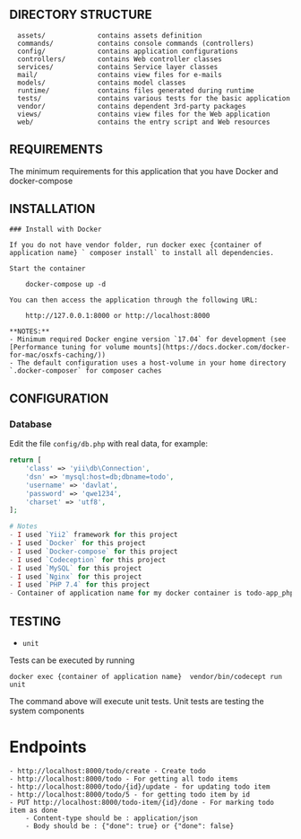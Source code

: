 DIRECTORY STRUCTURE
-------------------

      assets/             contains assets definition
      commands/           contains console commands (controllers)
      config/             contains application configurations
      controllers/        contains Web controller classes
      services/           contains Service layer classes
      mail/               contains view files for e-mails
      models/             contains model classes
      runtime/            contains files generated during runtime
      tests/              contains various tests for the basic application
      vendor/             contains dependent 3rd-party packages
      views/              contains view files for the Web application
      web/                contains the entry script and Web resources



REQUIREMENTS
------------
The minimum requirements for this application that you have Docker and docker-compose


INSTALLATION
------------
~~~
### Install with Docker

If you do not have vendor folder, run docker exec {container of application name} ` composer install` to install all dependencies.  
  
Start the container

    docker-compose up -d
    
You can then access the application through the following URL:

    http://127.0.0.1:8000 or http://localhost:8000

**NOTES:** 
- Minimum required Docker engine version `17.04` for development (see [Performance tuning for volume mounts](https://docs.docker.com/docker-for-mac/osxfs-caching/))
- The default configuration uses a host-volume in your home directory `.docker-composer` for composer caches
~~~
CONFIGURATION
-------------

### Database

Edit the file `config/db.php` with real data, for example:

```php
return [
    'class' => 'yii\db\Connection',
    'dsn' => 'mysql:host=db;dbname=todo',
    'username' => 'davlat',
    'password' => 'qwe1234',
    'charset' => 'utf8',
];

# Notes
- I used `Yii2` framework for this project
- I used `Docker` for this project
- I used `Docker-compose` for this project
- I used `Codeception` for this project
- I used `MySQL` for this project
- I used `Nginx` for this project
- I used `PHP 7.4` for this project
- Container of application name for my docker container is todo-app_php_1, yours you can check with docker ps command

```
TESTING
-------
- `unit`

Tests can be executed by running

```
docker exec {container of application name}  vendor/bin/codecept run unit

```

The command above will execute unit tests. 
Unit tests are testing the system components

# Endpoints
~~~
- http://localhost:8000/todo/create - Create todo
- http://localhost:8000/todo - For getting all todo items
- http://localhost:8000/todo/{id}/update - for updating todo item
- http://localhost:8000/todo/5 - for getting todo item by id
- PUT http://localhost:8000/todo-item/{id}/done - For marking todo item as done
    - Content-type should be : application/json
    - Body should be : {"done": true} or {"done": false}
~~~
